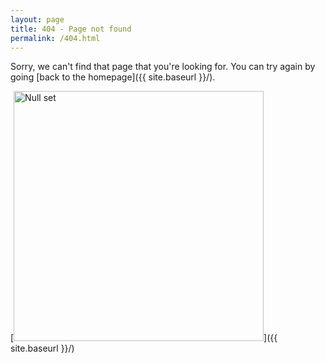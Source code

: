 ```yaml
---
layout: page
title: 404 - Page not found
permalink: /404.html
---
```


Sorry, we can't find that page that you're looking for. You can try again by going [back to the homepage]({{ site.baseurl }}/).

[<img src="https://en.wikipedia.org/wiki/Empty_set#/media/File:Nullset.svg" alt="Null set" style="width: 400px;"/>]({{ site.baseurl }}/)
